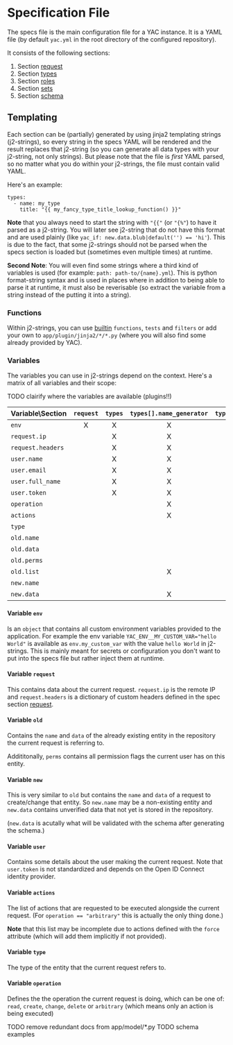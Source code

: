 # Specification File

The specs file is the main configuration file for a YAC instance. It is a YAML
file (by default `yac.yml` in the root directory of the configured repository).

It consists of the following sections:

  1. Section [request](./request.md)
  2. Section [types](./types.md)
  3. Section [roles](./roles.md)
  4. Section [sets](./sets.md)
  5. Section [schema](./schema.md)

## Templating

Each section can be (partially) generated by using jinja2 templating strings
(j2-strings), so every string in the specs YAML will be rendered and the result
replaces that j2-string (so you can generate all data types with your j2-string,
not only strings). But please note that the file is *first* YAML parsed, so no
matter what you do within your j2-strings, the file must contain valid YAML.

Here's an example:

    types:
      - name: my_type
        title: "{{ my_fancy_type_title_lookup_function() }}"

**Note** that you always need to start the string with `"{{"` (or `"{%"`) to have
it parsed as a j2-string. You will later see j2-string that do not have this
format and are used plainly (like `yac_if: new.data.blub|default('') == 'hi'`).
This is due to the fact, that some j2-strings should not be parsed when the
specs section is loaded but (sometimes even multiple times) at runtime.

**Second Note**: You will even find some strings where a third kind of variables
is used (for example: `path: path-to/{name}.yml`). This is python format-string
syntax and is used in places where in addition to being able to parse it at
runtime, it must also be reverisable (so extract the variable from a string
instead of the putting it into a string).

### Functions

Within j2-strings, you can use
[builtin](https://jinja.palletsprojects.com/en/stable/templates) `functions`,
`tests` and `filters` or add your own to `app/plugin/jinja2/*/*.py` (where you
will also find some already provided by YAC).

### Variables

The variables you can use in j2-strings depend on the context. Here's a matrix
of all variables and their scope:

TODO clairify where the variables are available (plugins!!)

| Variable\\Section | `request` | `types` | `types[].name_generator`  | `types[].actions[].details` | `types[].logs[].details`  | `roles` | `sets`  | `schema`  |
|:------------------|:---------:|:-------:|:-------------------------:|:---------------------------:|:-------------------------:|:-------:|:-------:|:---------:|
| `env`             |     X     |    X    |             X             |                             |                           |    X    |    X    |     X     |
| `request.ip`      |           |    X    |             X             |              X              |             X             |    X    |    X    |     X     |
| `request.headers` |           |    X    |             X             |              X              |             X             |    X    |    X    |     X     |
| `user.name`       |           |    X    |             X             |              X              |             X             |    X    |    X    |     X     |
| `user.email`      |           |    X    |             X             |              X              |             X             |    X    |    X    |     X     |
| `user.full_name`  |           |    X    |             X             |              X              |             X             |    X    |    X    |     X     |
| `user.token`      |           |    X    |             X             |              X              |             X             |    X    |    X    |     X     |
| `operation`       |           |         |             X             |              X              |                           |    X    |    X    |     X     |
| `actions`         |           |         |             X             |              X              |                           |    X    |    X    |     X     |
| `type`            |           |         |                           |                             |                           |    X    |    X    |     X     |
| `old.name`        |           |         |                           |              X              |             X             |    X    |    X    |     X     |
| `old.data`        |           |         |                           |                             |                           |    X    |    X    |     X     |
| `old.perms`       |           |         |                           |                             |                           |         |         |     X     |
| `old.list`        |           |         |             X             |                             |                           |         |         |           |
| `new.name`        |           |         |                           |              X              |                           |    X    |    X    |     X     |
| `new.data`        |           |         |             X             |                             |                           |         |         |     X     |

#### Variable `env`

Is an `object` that contains all custom environment variables provided to the
application. For example the env variable `YAC_ENV__MY_CUSTOM_VAR="hello World"`
is available as `env.my_custom_var` with the value `hello World` in j2-strings.
This is mainly meant for secrets or configuration you don't want to put into the
specs file but rather inject them at runtime.

#### Variable `request`

This contains data about the current request. `request.ip` is the remote IP and
`request.headers` is a dictionary of custom headers defined in the spec section
[request](./request.md).

#### Variable `old`

Contains the `name` and `data` of the already existing entity in the repository
the current request is referring to.

Addititonally, `perms` contains all permission flags the current user has on
this entity.

#### Variable `new`

This is very similar to `old` but contains the `name` and `data` of a request
to create/change that entity. So `new.name` may be a non-existing entity and
`new.data` contains unverified data that not yet is stored in the repository.

(`new.data` is acutally what will be validated with the schema after generating
the schema.)

#### Variable `user`

Contains some details about the user making the current request. Note that
`user.token` is not standardized and depends on the Open ID Connect identity
provider.

#### Variable `actions`

The list of actions that are requested to be executed alongside the current
request. (For `operation == "arbitrary"` this is actually the only thing done.)

**Note** that this list may be incomplete due to actions defined with the
`force` attribute (which will add them implicitly if not provided).

#### Variable `type`

The type of the entity that the current request refers to.

#### Variable `operation`

Defines the the operation the current request is doing, which can be one of:
`read`, `create`, `change`, `delete` or `arbitrary` (which means only an action
is being executed)


TODO remove redundant docs from app/model/*.py
TODO schema examples
